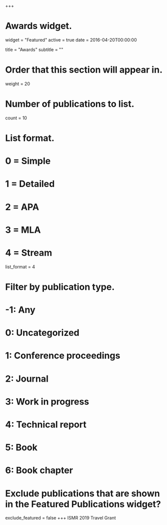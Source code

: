 +++
# Awards widget.
widget = "Featured"
active = true
date = 2016-04-20T00:00:00

title = "Awards"
subtitle = ""

# Order that this section will appear in.
weight = 20

# Number of publications to list.
count = 10

# List format.
#   0 = Simple
#   1 = Detailed
#   2 = APA
#   3 = MLA
#   4 = Stream
list_format = 4

# Filter by publication type.
# -1: Any
#  0: Uncategorized
#  1: Conference proceedings
#  2: Journal
#  3: Work in progress
#  4: Technical report
#  5: Book
#  6: Book chapter

# Exclude publications that are shown in the Featured Publications widget?
exclude_featured = false
+++
ISMR 2019 Travel Grant
